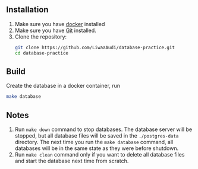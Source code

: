 ## Installation
1. Make sure you have [docker](https://www.docker.com/)  installed
2. Make sure you have [Git](https://git-scm.com/book/en/v2/Getting-Started-Installing-Git) installed.
3. Clone the repository:
    ```bash
   git clone https://github.com/LiwaaAudi/database-practice.git
   cd database-practice
   ```

## Build
Create the database in a docker container, run
```bash
make database
```

## Notes
1. Run `make down` command to stop databases. The database server will be stopped, but all database files will be saved in 
the `./postgres-data` directory. The next time you run the `make database` command, all databases will be in the same state as
they were before shutdown.
2. Run `make clean` command only if you want to delete all database files and start the database next time from scratch.